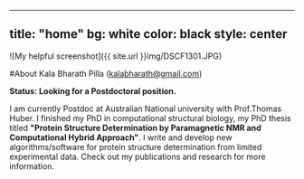 <script>
  (function(i,s,o,g,r,a,m){i['GoogleAnalyticsObject']=r;i[r]=i[r]||function(){
  (i[r].q=i[r].q||[]).push(arguments)},i[r].l=1*new Date();a=s.createElement(o),
  m=s.getElementsByTagName(o)[0];a.async=1;a.src=g;m.parentNode.insertBefore(a,m)
  })(window,document,'script','//www.google-analytics.com/analytics.js','ga');

  ga('create', 'UA-66233516-1', 'auto');
  ga('send', 'pageview');

</script>
---
title: "home"
bg: white
color: black
style: center
---

![My helpful screenshot]({{ site.url }}img/DSCF1301.JPG) 

#About Kala Bharath Pilla (kalabharath@gmail.com)

**Status: Looking for a Postdoctoral position.** 

I am currently Postdoc at Australian National university with Prof.Thomas Huber.
I finished my PhD in computational structural biology, my PhD thesis titled **"Protein Structure Determination by Paramagnetic NMR and Computational Hybrid Approach"**.
I write and develop new algorithms/software for protein structure determination from limited experimental data. Check out my publications and research for more information.

